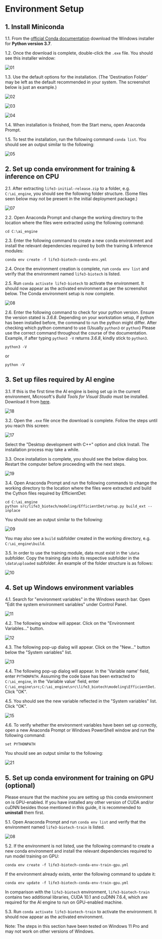 # Environment Setup

## 1. Install Miniconda

1.1. From the [official Conda documentation](https://docs.conda.io/en/latest/miniconda.html#windows-installers) download the Windows installer for **Python version 3.7**.

1.2. Once the download is complete, double-click the `.exe` file. You should see this installer window:

![01](images/01.png)

1.3. Use the default options for the installation. (The 'Destination Folder' may be left as the default recommended in your system. The screenshot below is just an example.)

![02](images/02.png)

![03](images/03.png)

![04](images/04.png)

1.4. When installation is finished, from the Start menu, open Anaconda Prompt.

1.5. To test the installation, run the following command `conda list`. You should see an output similar to the following:

![05](images/05.png)

## 2. Set up conda environment for training & inference on CPU

2.1. After extracting `life3-initial-release.zip` to a folder, e.g. `C:\ai_engine`, you should see the following folder structure. (Some files seen below may not be present in the initial deployment package.)

![07](images/07.png)

2.2. Open Anaconda Prompt and change the working directory to the location where the files were extracted using the following command:
```
cd C:\ai_engine
```

2.3. Enter the following command to create a new conda environment and install the relevant dependencies required by both the training & inference modules:
```
conda env create -f life3-biotech-conda-env.yml
```

2.4. Once the environment creation is complete, run `conda env list` and verify that the environment named `life3-biotech` is listed.

2.5. Run `conda activate life3-biotech` to activate the environment. It should now appear as the activated environment as per the screenshot below. The Conda environment setup is now complete.

![08](images/08.png)

2.6. Enter the following command to check for your python version. Ensure the version stated is _3.6.8_. Depending on your workstation setup, if python has been installed before, the command to run the python might differ. After checking which python command to use (Usually `python3` or `python`) Please use the correct command throughout the course of the documentation. Example, if after typing `python3 -V` returns _3.6.8_, kindly stick to `python3`.
```
python3 -V
```
or
```
python -V
```

## 3. Set up files required by AI engine

3.1. If this is the first time the AI engine is being set up in the current environment, Microsoft's _Build Tools for Visual Studio_ must be installed. Download it from [here](https://visualstudio.microsoft.com/downloads/#build-tools-for-visual-studio-2022).

![18](images/18.png)

3.2. Open the `.exe` file once the download is complete. Follow the steps until you reach this screen:

![17](images/17.png)

Select the "Desktop development with C++" option and click Install. The installation process may take a while.

3.3. Once installation is complete, you should see the below dialog box. Restart the computer before proceeding with the next steps.

![19](images/19.png)

3.4. Open Anaconda Prompt and run the following commands to change the working directory to the location where the files were extracted and build the Cython files required by EfficientDet:
```
cd C:\ai_engine
python src/life3_biotech/modeling/EfficientDet/setup.py build_ext --inplace
```
You should see an output similar to the following:

![09](images/09.png)

You may also see a `build` subfolder created in the working directory, e.g. `C:\ai_engine\build`.

3.5. In order to use the training module, data must exist in the `\data` subfolder. Copy the training data into its respective subfolder in the `\data\uploaded` subfolder. An example of the folder structure is as follows:

![10](images/10.png)

## 4. Set up Windows environment variables

4.1. Search for "environment variables" in the Windows search bar. Open "Edit the system environment variables" under Control Panel.

![11](images/11.png)

4.2. The following window will appear. Click on the "Environment Variables..." button.

![12](images/12.png)

4.3. The following pop-up dialog will appear. Click on the "New..." button below the "System variables" list.

![13](images/13.png)

4.4. The following pop-up dialog will appear. In the 'Variable name' field, enter `PYTHONPATH`. Assuming the code base has been extracted to `C:\ai_engine`, in the 'Variable value' field, enter `C:\ai_engine\src;C:\ai_engine\src\life3_biotech\modeling\EfficientDet`. Click "OK".

4.5. You should see the new variable reflected in the "System variables" list. Click "OK".

![15](images/15.png)

4.6. To verify whether the environment variables have been set up correctly, open a new Anaconda Prompt or Windows PowerShell window and run the following command:
```
set PYTHONPATH
```
You should see an output similar to the following:

![21](images/21.png)

## 5. Set up conda environment for training on GPU (optional)

Please ensure that the machine you are setting up this conda environment on is GPU-enabled. If you have installed any other version of CUDA and/or cuDNN besides those mentioned in this guide, it is recommended to **uninstall** them first.

5.1. Open Anaconda Prompt and run `conda env list` and verify that the environment named `life3-biotech-train` is listed.

![08](images/08.png)

5.2. If the environment is not listed, use the following command to create a new conda environment and install the relevant dependencies required to run model training on GPU:
```
conda env create -f life3-biotech-conda-env-train-gpu.yml
```

If the environment already exists, enter the following command to update it:
```
conda env update -f life3-biotech-conda-env-train-gpu.yml
```

In comparison with the `life3-biotech` environment, `life3-biotech-train` contains two additional libraries, CUDA 10.1 and cuDNN 7.6.4, which are required for the AI engine to run on GPU-enabled machine.

5.3. Run `conda activate life3-biotech-train` to activate the environment. It should now appear as the activated environment.

Note: The steps in this section have been tested on Windows 11 Pro and may not work on other versions of Windows.
